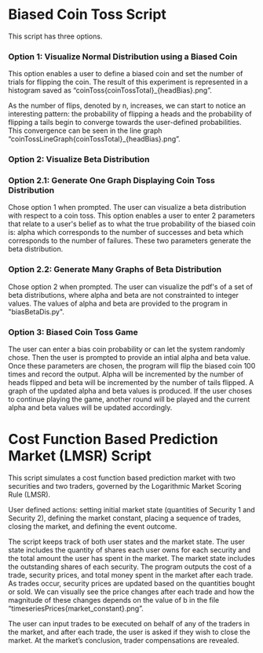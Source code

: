 # Biased Coin Toss Script <br>
This script has three options. 

### Option 1: Visualize Normal Distribution using a Biased Coin <br>
This option enables a user to define a biased coin and set the number of trials for flipping the coin. The result of this experiment is represented in a histogram saved as “coinToss{coinTossTotal}_{headBias}.png”. 

As the number of flips, denoted by n, increases, we can start to notice an interesting pattern: the probability of flipping a heads and the probability of flipping a tails begin to converge towards the user-defined probabilities. This convergence can be seen in the line graph “coinTossLineGraph{coinTossTotal}_{headBias}.png”. 

### Option 2: Visualize Beta Distribution<br>

### Option 2.1: Generate One Graph Displaying Coin Toss Distribution<br>
Chose option 1 when prompted. The user can visualize a beta distribution with respect to a coin toss. This option enables a user to enter 2 parameters that relate to a user's belief as to what the true probability of the biased coin is: alpha which corresponds to the number of successes and beta which corresponds to the number of failures. These two parameters generate the beta distribution. 

### Option 2.2: Generate Many Graphs of Beta Distribution<br>
Chose option 2 when prompted. 
The user can visualize the pdf's of a set of beta distributions, where alpha and beta are not constrainted to integer values. The values of alpha and beta are provided to the program in "biasBetaDis.py".

### Option 3: Biased Coin Toss Game <br>
The user can enter a bias coin probability or can let the system randomly chose. Then the user is prompted to provide an intial alpha and beta value. Once these parameters are chosen, the program will flip the biased coin 100 times and record the output. Alpha will be incremented by the number of heads flipped and beta will be incremented by the number of tails flipped. A graph of the updated alpha and beta values is produced. If the user choses to continue playing the game, another round will be played and the current alpha and beta values will be updated accordingly. 


# Cost Function Based Prediction Market (LMSR) Script <br>
This script simulates a cost function based prediction market with two securities and two traders, governed by the Logarithmic Market Scoring Rule (LMSR). 

User defined actions: setting initial market state (quantities of Security 1 and Security 2), defining the market constant, placing a sequence of trades, closing the market, and defining the event outcome.

The script keeps track of both user states and the market state. The user state includes the quantity of shares each user owns for each security and the total amount the user has spent in the market. The market state includes the outstanding shares of each security. The program outputs the cost of a trade, security prices, and total money spent in the market after each trade. As trades occur, security prices are updated based on the quantities bought or sold. 
We can visually see the price changes after each trade and how the magnitude of these changes depends on the value of b in the file “timeseriesPrices{market_constant}.png”.

The user can input trades to be executed on behalf of any of the traders in the market, and after each trade, the user is asked if they wish to close the market. At the market’s conclusion, trader compensations are revealed. 
